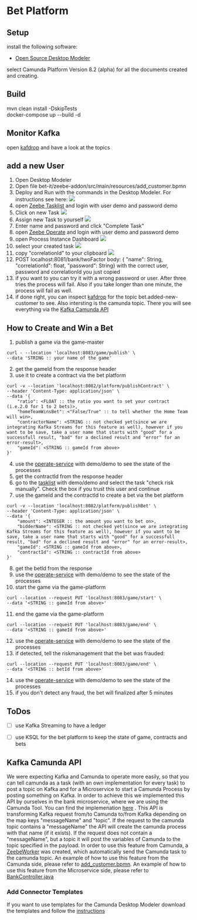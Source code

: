 # Bet Platform

## Setup
install the following software:
- [Open Source Desktop Modeler](https://camunda.com/de/download/modeler/)

select Camunda Platform Version 8.2 (alpha) for all the documents created and creating.

## Build
mvn clean install -DskipTests </br>
docker-compose up --build -d

## Monitor Kafka
open [kafdrop](http://localhost:9000) and have a look at the topics

## add a new User
1. Open Desktop Modeler
2. Open file bet-it/zeebe-addon/src/main/resources/add_customer.bpmn
3. Deploy and Run with the commands in the Desktop Modeler. For instructions see here: ![](documentation/images/Deploy_And_Run_Camunda.png)
4. open [Zeebe Tasklist](http://localhost:8181) and login with user demo and password demo
5. Click on new Task ![](documentation/images/Tasklist_Start_Task.png)
6. Assign new Task to yourself ![](documentation/images/Tasklist_Assign_Task.png) 
7. Enter name and password and click "Complete Task"
8. open [Zeebe Operate](http://localhost:8180) and login with user demo and password demo
9. open Process Instance Dashboard ![](documentation/images/Operate_Look_at_Task.png)
10. select your created task ![](documentation/images/Operate_Select_Task.png)
11. copy "correlationId" to your clipboard ![](documentation/images/Operate_Get_CorrelationID.png)
12. POST localhost:8081/bank/twoFactor body: { "name": String, "correlationId": float, "password": String} with the correct user, password and correlationId you just copied
13. if you want to you can try it with a wrong password or user. After three tries the process will fail. Also if you take longer than one minute, the process will fail as well.
14. if done right, you can inspect [kafdrop](http://localhost:9000) for the topic bet.added-new-customer to see. Also intersting is the camunda topic. There you will see everything via the [Kafka Camunda API](#kafka-camunda-api)


## How to Create and Win a Bet
1. publish a game via the game-master 
```shell
curl - --location 'localhost:8083/game/publish' \
--data 'STRING :: your name of the game'
```
2. get the gameId from the response header
3. use it to create a contract via the bet platform
```shell
curl -v --location 'localhost:8082/platform/publishContract' \
--header 'Content-Type: application/json' \
--data '{
    "ratio": <FLOAT :: the ratio you want to set your contract (i.e.2.0 for 1 to 2 bets)>,
    "homeTeamWinsBet": <"False/True" :: to tell whether the Home Team will win>,
    "contractorName": <STRING :: not checked yet(since we are integrating Kafka Streams for this feature as well), however if you want to be save, take a user name that starts with "good" for a successfull result, "bad" for a declined result and "error" for an error-result>, 
    "gameId": <STRING :: gameId from above>
}'
```
4. use the [operate-service](http://localhost:8180) with demo/demo to see the state of the processes
5. get the contractId from the response header
6. go to the [tasklist](http://localhost:8181) with demo/demo and select the task "check risk manually". Check the box if you trust this user and continue
7. use the gameId and the contractId to create a bet via the bet platform
```shell
curl -v --location 'localhost:8082/platform/publishBet' \
--header 'Content-Type: application/json' \
--data '{
    "amount": <INTEGER :: the amount you want to bet on>,
    "bidderName": <STRING :: not checked yet(since we are integrating Kafka Streams for this feature as well), however if you want to be save, take a user name that starts with "good" for a successfull result, "bad" for a declined result and "error" for an error-result>, 
    "gameId": <STRING :: gameId from above>,
    "contractId": <STRING :: contractId from above>
}'
```
8. get the betId from the response
10. use the [operate-service](http://localhost:8180) with demo/demo to see the state of the processes
11. start the game via the game-platform
```shell
curl --location --request PUT 'localhost:8083/game/start' \
--data '<STRING :: gameId from above>'
```
11. end the game via the game-platform
```shell
curl --location --request PUT 'localhost:8083/game/end' \
--data '<STRING :: gameId from above>'
```
12. use the [operate-service](http://localhost:8180) with demo/demo to see the state of the processes
13. if detected, tell the riskmanagement that the bet was frauded:
```shell
curl --location --request PUT 'localhost:8083/game/end' \
--data '<STRING :: betId from above>'
```
14. use the [operate-service](http://localhost:8180) with demo/demo to see the state of the processes
15. if you don't detect any fraud, the bet will finalized after 5 minutes


## ToDos
- [ ] use Kafka Streaming to have a ledger
- [ ] use KSQL for the bet platform to keep the state of game, contracts and bets



## Kafka Camunda API
We were expecting Kafka and Camunda to operate more easily, so that you can tell camunda as a task (with an own implementation for every task) to post a topic on Kafka and for a Microservice to start a Camunda Process by posting something on Kafka.
In order to achieve this we implemented this API by ourselves in the bank microservice, where we are using the Camunda Tool. 
You can find the implemenation [here](zeebe-addon/src/main/java/ch/unisg) .
This API is transforming Kafka request from/to Camunda to/from Kafka depending on the map keys "messageName" and "topic". 
If the request to the camunda topic contains a "messageName" the API will create the camunda process with that name (if it exists). 
If the request does not contain a "messageName", but a topic it will post the variables of Camunda to the topic specified in the payload.
In order to use this feature from Camunda, a [ZeebeWorker](zeebe-addon/src/main/java/ch/unisg/ics/edpo/zeebe/ZeebeListener.java) was created, which automatically send the Camunda task to the camunda topic.
An example of how to use this feature from the Camunda side, please refer to [add_customer.bpmn](bank/src/main/resources/add_customer.bpmn).
An example of how to use this feature from the Microservice side, please refer to [BankController.java](bank/src/main/java/ch/unisg/controller/BankController.java)

### Add Connector Templates
If you want to use templates for the Camunda Desktop Modeler download the templates and follow the [instructions](https://docs.camunda.io/docs/self-managed/connectors-deployment/install-and-start/)

